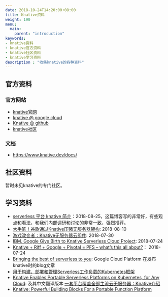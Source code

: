 ```yaml
---
date: 2018-10-24T14:20:00+08:00
title: Knative资料
weight: 190
menu:
  main:
    parent: "introduction"
keywords:
- knative资料
- knative官方资料
- knative社区资料
- knative学习资料
description : "收集knative的各种资料"
---
```


## 官方资料

### 官方网站

- [knative官网](https://www.knative.dev/)
- [knative @ google cloud](https://cloud.google.com/knative/)
- [Knative @ github ](https://github.com/knative)
- [knative社区](https://www.knative.dev/community/)

### 文档

- https://www.knative.dev/docs/

## 社区资料

暂时未见knative的专门社区。

## 学习资料

- [serverless 平台 knative 简介](https://cizixs.com/2018/08/25/knative-serverless-platform/)：2018-08-25，这篇博客写的非常好，有些观点和看法，和我们内部调研和讨论的非常一致，强烈推荐。
- [大手笔！谷歌通过Knative压赌无服务器架构](https://www.jdon.com/49702): 2018-08-10
- [游戏改变者：Knative无服务器云组件](https://www.jdon.com/49652): 2018-07-30
- [IBM, Google Give Birth to Knative Serverless Cloud Project](http://www.eweek.com/development/ibm-google-give-birth-to-knative-serverless-cloud-project): 2018-07-24
- [Knative + Riff + Google + Pivotal = PFS – what’s this all about?](https://virtualgeek.io/knative-riff-google-pivotal-pfs-whats-this-all-about/)： 2018-07-24
- [Bringing the best of serverless to you](https://cloudplatform.googleblog.com/2018/07/bringing-the-best-of-serverless-to-you.html): Google Cloud Platform 在发布knative时的blog文章
- [用于构建、部署和管理Serverless工作负载的Kubernetes框架](http://www.infoq.com/cn/news/2018/07/knative-kubernetes-serverless)
- [Knative Enables Portable Serverless Platforms on Kubernetes, for Any Cloud](https://thenewstack.io/knative-enables-portable-serverless-platforms-on-kubernetes-for-any-cloud/): 及其中文翻译版本 [一套平台覆盖全部主流云无服务器：Knative介绍](http://dockone.io/article/7746)
- [Knative: Powerful Building Blocks For a Portable Function Platform](https://content.pivotal.io/blog/knative-powerful-building-blocks-for-a-portable-function-platform)

